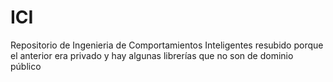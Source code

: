 # ICI
Repositorio de Ingenieria de Comportamientos Inteligentes resubido porque el anterior era privado y hay algunas librerías que no son de dominio público
